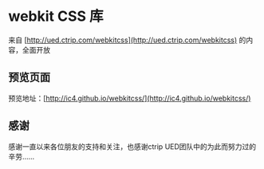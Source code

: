 # webkit CSS 库

来自 [http://ued.ctrip.com/webkitcss](http://ued.ctrip.com/webkitcss) 的内容，全面开放

## 预览页面
预览地址：[http://ic4.github.io/webkitcss/](http://ic4.github.io/webkitcss/)

## 感谢

感谢一直以来各位朋友的支持和关注，也感谢ctrip UED团队中的为此而努力过的辛劳……
